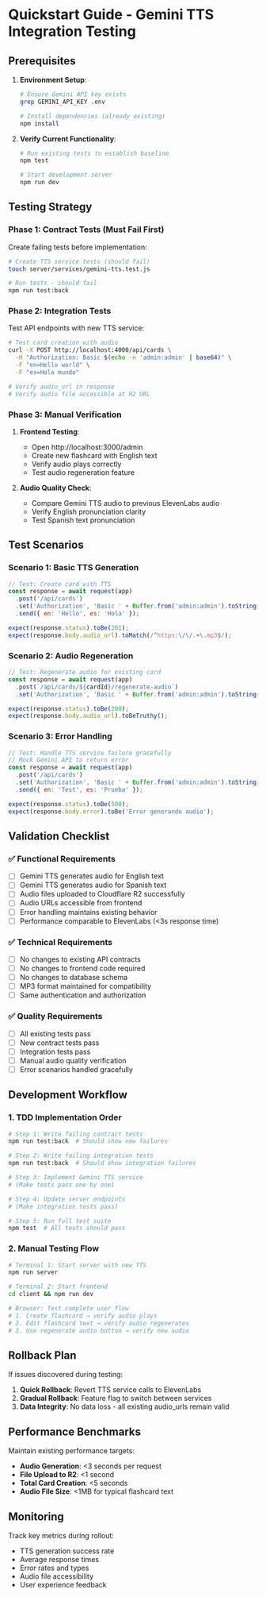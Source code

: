 # Quickstart Guide - Gemini TTS Integration Testing

## Prerequisites

1. **Environment Setup**:
   ```bash
   # Ensure Gemini API key exists
   grep GEMINI_API_KEY .env
   
   # Install dependencies (already existing)
   npm install
   ```

2. **Verify Current Functionality**:
   ```bash
   # Run existing tests to establish baseline
   npm test
   
   # Start development server
   npm run dev
   ```

## Testing Strategy

### Phase 1: Contract Tests (Must Fail First)
Create failing tests before implementation:

```bash
# Create TTS service tests (should fail)
touch server/services/gemini-tts.test.js

# Run tests - should fail
npm run test:back
```

### Phase 2: Integration Tests  
Test API endpoints with new TTS service:

```bash
# Test card creation with audio
curl -X POST http://localhost:4000/api/cards \
  -H "Authorization: Basic $(echo -n 'admin:admin' | base64)" \
  -F "en=Hello world" \
  -F "es=Hola mundo"

# Verify audio_url in response
# Verify audio file accessible at R2 URL
```

### Phase 3: Manual Verification
1. **Frontend Testing**:
   - Open http://localhost:3000/admin
   - Create new flashcard with English text
   - Verify audio plays correctly
   - Test audio regeneration feature

2. **Audio Quality Check**:
   - Compare Gemini TTS audio to previous ElevenLabs audio  
   - Verify English pronunciation clarity
   - Test Spanish text pronunciation  

## Test Scenarios

### Scenario 1: Basic TTS Generation
```javascript
// Test: Create card with TTS
const response = await request(app)
  .post('/api/cards')
  .set('Authorization', 'Basic ' + Buffer.from('admin:admin').toString('base64'))
  .send({ en: 'Hello', es: 'Hola' });

expect(response.status).toBe(201);
expect(response.body.audio_url).toMatch(/^https:\/\/.+\.mp3$/);
```

### Scenario 2: Audio Regeneration
```javascript
// Test: Regenerate audio for existing card
const response = await request(app)
  .post(`/api/cards/${cardId}/regenerate-audio`)
  .set('Authorization', 'Basic ' + Buffer.from('admin:admin').toString('base64'));

expect(response.status).toBe(200);  
expect(response.body.audio_url).toBeTruthy();
```

### Scenario 3: Error Handling
```javascript
// Test: Handle TTS service failure gracefully
// Mock Gemini API to return error
const response = await request(app)
  .post('/api/cards')
  .set('Authorization', 'Basic ' + Buffer.from('admin:admin').toString('base64'))
  .send({ en: 'Test', es: 'Prueba' });

expect(response.status).toBe(500);
expect(response.body.error).toBe('Error generando audio');
```

## Validation Checklist

### ✅ Functional Requirements
- [ ] Gemini TTS generates audio for English text
- [ ] Gemini TTS generates audio for Spanish text  
- [ ] Audio files uploaded to Cloudflare R2 successfully
- [ ] Audio URLs accessible from frontend
- [ ] Error handling maintains existing behavior
- [ ] Performance comparable to ElevenLabs (<3s response time)

### ✅ Technical Requirements
- [ ] No changes to existing API contracts
- [ ] No changes to frontend code required
- [ ] No changes to database schema
- [ ] MP3 format maintained for compatibility
- [ ] Same authentication and authorization  

### ✅ Quality Requirements
- [ ] All existing tests pass
- [ ] New contract tests pass
- [ ] Integration tests pass
- [ ] Manual audio quality verification
- [ ] Error scenarios handled gracefully

## Development Workflow

### 1. TDD Implementation Order
```bash
# Step 1: Write failing contract tests
npm run test:back  # Should show new failures

# Step 2: Write failing integration tests  
npm run test:back  # Should show integration failures

# Step 3: Implement Gemini TTS service
# (Make tests pass one by one)

# Step 4: Update server endpoints
# (Make integration tests pass)

# Step 5: Run full test suite
npm test  # All tests should pass
```

### 2. Manual Testing Flow
```bash
# Terminal 1: Start server with new TTS
npm run server

# Terminal 2: Start frontend  
cd client && npm run dev

# Browser: Test complete user flow
# 1. Create flashcard → verify audio plays
# 2. Edit flashcard text → verify audio regenerates  
# 3. Use regenerate audio button → verify new audio
```

## Rollback Plan

If issues discovered during testing:

1. **Quick Rollback**: Revert TTS service calls to ElevenLabs
2. **Gradual Rollback**: Feature flag to switch between services
3. **Data Integrity**: No data loss - all existing audio_urls remain valid

## Performance Benchmarks

Maintain existing performance targets:
- **Audio Generation**: <3 seconds per request
- **File Upload to R2**: <1 second  
- **Total Card Creation**: <5 seconds
- **Audio File Size**: <1MB for typical flashcard text

## Monitoring

Track key metrics during rollout:
- TTS generation success rate
- Average response times
- Error rates and types  
- Audio file accessibility
- User experience feedback
